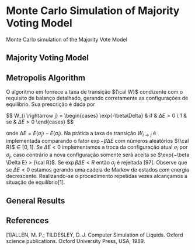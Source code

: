 # Monte Carlo Simulation of Majority Voting Model

Monte Carlo simulation of the Majority Vote Model 

## Majority Voting Model

## Metropolis Algorithm

O algoritmo em fornece a taxa de transição ${\cal W}$ condizente com o requisito de
balanço detalhado, gerando corretamente as configurações de equilíbrio.
Sua prescrição é dada por

$$
W_{i \rightarrow j} = 
\begin{cases} 
\exp{-\beta\Delta} & if & $\Delta E > 0$ \\
1 & se & $\Delta E > 0$
\end{cases}
$$

onde $\Delta E = E(\sigma_j ) − E(\sigma_i)$. Na prática a taxa de transição $W_{i \rightarrow j}$ 
é implementada comparando o fator $\exp{-\beta\Delta E}$ com números aleatórios 
${\cal R}$ $\in$ $[0, 1]$. Se $\Delta E < 0$ implementamos a troca da configuração 
atual $\sigma_i$ por $\sigma_j$, caso contrário a nova configuração somente será 
aceita se $\exp{−\beta \Delta E} > {\cal R}$. Se $\exp{\beta \Delta E} < R$ então 
$\sigma_j$ é rejeitada [97]. Observe que se $\Delta E < 0$ estamos gerando uma 
cadeia de Markov de estados com energia decrescente. Realizando-se o procedimento 
repetidas vezes alcançamos a situação de equilíbrio[1].

## General Results


## References

[1]ALLEN, M. P.; TILDESLEY, D. J. Computer Simulation of Liquids. Oxford science
publications. Oxford University Press, USA, 1989.